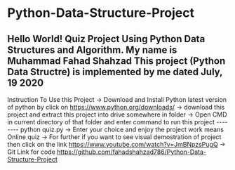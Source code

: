 # Python-Data-Structure-Project
Hello World!
Quiz Project Using Python Data Structures and Algorithm.
My name is Muhammad Fahad Shahzad
This project (Python Data Structre) is implemented by me dated July, 19 2020
----------------------------------
Instruction To Use this Project
-> Download and Install Python latest version of python by click on https://www.python.org/downloads/
-> download this project and extract this project into drive somewhere in folder
-> Open CMD in current directory of that folder and 
	enter command to run this project --------  python quiz.py
-> Enter your choice and enjoy the project work means Online quiz
-> For further if you want to see visual demostration of project then click on the link
	https://www.youtube.com/watch?v=JmBNpzsPugQ
-> Git Link for code
https://github.com/fahadshahzad786/Python-Data-Structure-Project
